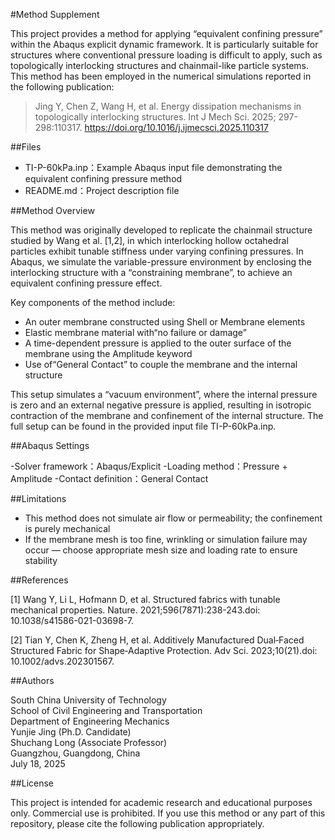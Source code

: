#Method Supplement

This project provides a method for applying “equivalent confining pressure” within the Abaqus explicit dynamic framework. It is particularly suitable for structures where conventional pressure loading is difficult to apply, such as topologically interlocking structures and chainmail-like particle systems. This method has been employed in the numerical simulations reported in the following publication:

> Jing Y, Chen Z, Wang H, et al. Energy dissipation mechanisms in topologically interlocking structures. Int J Mech Sci. 2025; 297-298:110317. https://doi.org/10.1016/j.ijmecsci.2025.110317

##Files

- TI-P-60kPa.inp：Example Abaqus input file demonstrating the equivalent confining pressure method
- README.md：Project description file

##Method Overview

This method was originally developed to replicate the chainmail structure studied by Wang et al. [1,2], in which interlocking hollow octahedral particles exhibit tunable stiffness under varying confining pressures. In Abaqus, we simulate the variable-pressure environment by enclosing the interlocking structure with a “constraining membrane”, to achieve an equivalent confining pressure effect.

Key components of the method include:
- An outer membrane constructed using Shell or Membrane elements 
- Elastic membrane material with“no failure or damage”
- A time-dependent pressure is applied to the outer surface of the membrane using the Amplitude keyword  
- Use of“General Contact” to couple the membrane and the internal structure  

This setup simulates a “vacuum environment”, where the internal pressure is zero and an external negative pressure is applied, resulting in isotropic contraction of the membrane and confinement of the internal structure.
The full setup can be found in the provided input file TI-P-60kPa.inp.

##Abaqus Settings

-Solver framework：Abaqus/Explicit
-Loading method：Pressure + Amplitude 
-Contact definition：General Contact

##Limitations

- This method does not simulate air flow or permeability; the confinement is purely mechanical  
- If the membrane mesh is too fine, wrinkling or simulation failure may occur — choose appropriate mesh size and loading rate to ensure stability

##References

[1] Wang Y, Li L, Hofmann D, et al. Structured fabrics with tunable mechanical properties. Nature. 2021;596(7871):238-243.doi: 10.1038/s41586-021-03698-7.

[2] Tian Y, Chen K, Zheng H, et al. Additively Manufactured Dual‐Faced Structured Fabric for Shape‐Adaptive Protection. Adv Sci. 2023;10(21).doi: 10.1002/advs.202301567.

##Authors

South China University of Technology  
School of Civil Engineering and Transportation  
Department of Engineering Mechanics  
Yunjie Jing (Ph.D. Candidate)  
Shuchang Long (Associate Professor)  
Guangzhou, Guangdong, China  
July 18, 2025

##License

This project is intended for academic research and educational purposes only. Commercial use is prohibited. If you use this method or any part of this repository, please cite the following publication appropriately.
